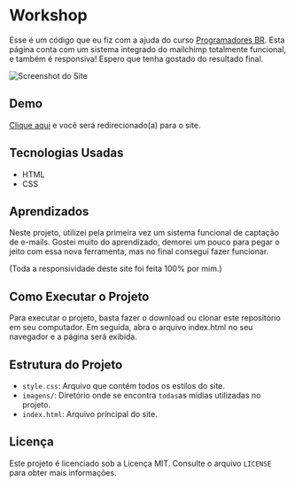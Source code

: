 # Workshop

 Esse é um código que eu fiz com a ajuda do curso [Programadores BR](https://programadorbr.com/). Esta página conta com um sistema integrado do mailchimp totalmente funcional, e também é responsiva! Espero que tenha gostado do resultado final.

![Screenshot do Site](https://imgur.com/wCUTcJT.png)

## Demo

[Clique aqui](https://allan-neves.github.io/Workshop/) e você será redirecionado(a) para o site.

## Tecnologias Usadas

- HTML
- CSS

## Aprendizados

Neste projeto, utilizei pela primeira vez um sistema funcional de captação de e-mails. Gostei muito do aprendizado, demorei um pouco para pegar o jeito com essa nova ferramenta, mas no final consegui fazer funcionar.

(Toda a responsividade deste site foi feita 100% por mim.)

## Como Executar o Projeto

Para executar o projeto, basta fazer o download ou clonar este repositório em seu computador. Em seguida, abra o arquivo index.html no seu navegador e a página será exibida.

## Estrutura do Projeto

- `style.css`: Arquivo que contém todos os estilos do site.
- `imagens/`: Diretório onde se encontra `todas`as mídias utilizadas no projeto.
- `index.html`: Arquivo príncipal do site.

## Licença

Este projeto é licenciado sob a Licença MIT. Consulte o arquivo `LICENSE` para obter mais informações.
